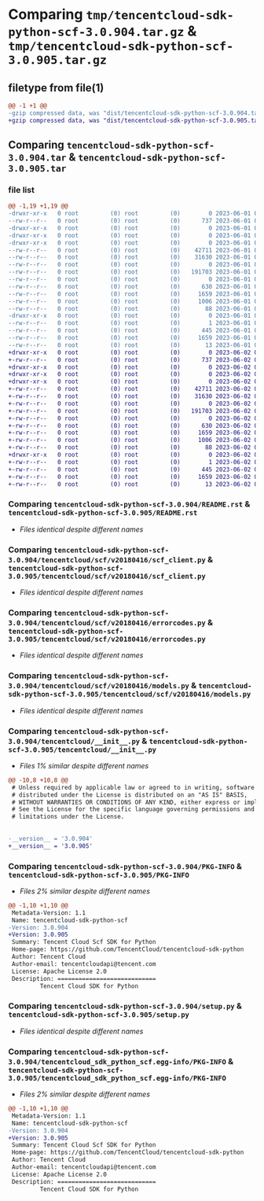 # Comparing `tmp/tencentcloud-sdk-python-scf-3.0.904.tar.gz` & `tmp/tencentcloud-sdk-python-scf-3.0.905.tar.gz`

## filetype from file(1)

```diff
@@ -1 +1 @@
-gzip compressed data, was "dist/tencentcloud-sdk-python-scf-3.0.904.tar", last modified: Thu Jun  1 02:44:17 2023, max compression
+gzip compressed data, was "dist/tencentcloud-sdk-python-scf-3.0.905.tar", last modified: Fri Jun  2 00:37:16 2023, max compression
```

## Comparing `tencentcloud-sdk-python-scf-3.0.904.tar` & `tencentcloud-sdk-python-scf-3.0.905.tar`

### file list

```diff
@@ -1,19 +1,19 @@
-drwxr-xr-x   0 root         (0) root         (0)        0 2023-06-01 02:44:17.000000 tencentcloud-sdk-python-scf-3.0.904/
--rw-r--r--   0 root         (0) root         (0)      737 2023-06-01 02:44:16.000000 tencentcloud-sdk-python-scf-3.0.904/README.rst
-drwxr-xr-x   0 root         (0) root         (0)        0 2023-06-01 02:44:17.000000 tencentcloud-sdk-python-scf-3.0.904/tencentcloud/
-drwxr-xr-x   0 root         (0) root         (0)        0 2023-06-01 02:44:17.000000 tencentcloud-sdk-python-scf-3.0.904/tencentcloud/scf/
-drwxr-xr-x   0 root         (0) root         (0)        0 2023-06-01 02:44:17.000000 tencentcloud-sdk-python-scf-3.0.904/tencentcloud/scf/v20180416/
--rw-r--r--   0 root         (0) root         (0)    42711 2023-06-01 02:44:16.000000 tencentcloud-sdk-python-scf-3.0.904/tencentcloud/scf/v20180416/scf_client.py
--rw-r--r--   0 root         (0) root         (0)    31630 2023-06-01 02:44:16.000000 tencentcloud-sdk-python-scf-3.0.904/tencentcloud/scf/v20180416/errorcodes.py
--rw-r--r--   0 root         (0) root         (0)        0 2023-06-01 02:44:16.000000 tencentcloud-sdk-python-scf-3.0.904/tencentcloud/scf/v20180416/__init__.py
--rw-r--r--   0 root         (0) root         (0)   191703 2023-06-01 02:44:16.000000 tencentcloud-sdk-python-scf-3.0.904/tencentcloud/scf/v20180416/models.py
--rw-r--r--   0 root         (0) root         (0)        0 2023-06-01 02:44:16.000000 tencentcloud-sdk-python-scf-3.0.904/tencentcloud/scf/__init__.py
--rw-r--r--   0 root         (0) root         (0)      630 2023-06-01 02:44:16.000000 tencentcloud-sdk-python-scf-3.0.904/tencentcloud/__init__.py
--rw-r--r--   0 root         (0) root         (0)     1659 2023-06-01 02:44:17.000000 tencentcloud-sdk-python-scf-3.0.904/PKG-INFO
--rw-r--r--   0 root         (0) root         (0)     1006 2023-06-01 02:44:16.000000 tencentcloud-sdk-python-scf-3.0.904/setup.py
--rw-r--r--   0 root         (0) root         (0)       88 2023-06-01 02:44:17.000000 tencentcloud-sdk-python-scf-3.0.904/setup.cfg
-drwxr-xr-x   0 root         (0) root         (0)        0 2023-06-01 02:44:17.000000 tencentcloud-sdk-python-scf-3.0.904/tencentcloud_sdk_python_scf.egg-info/
--rw-r--r--   0 root         (0) root         (0)        1 2023-06-01 02:44:17.000000 tencentcloud-sdk-python-scf-3.0.904/tencentcloud_sdk_python_scf.egg-info/dependency_links.txt
--rw-r--r--   0 root         (0) root         (0)      445 2023-06-01 02:44:17.000000 tencentcloud-sdk-python-scf-3.0.904/tencentcloud_sdk_python_scf.egg-info/SOURCES.txt
--rw-r--r--   0 root         (0) root         (0)     1659 2023-06-01 02:44:17.000000 tencentcloud-sdk-python-scf-3.0.904/tencentcloud_sdk_python_scf.egg-info/PKG-INFO
--rw-r--r--   0 root         (0) root         (0)       13 2023-06-01 02:44:17.000000 tencentcloud-sdk-python-scf-3.0.904/tencentcloud_sdk_python_scf.egg-info/top_level.txt
+drwxr-xr-x   0 root         (0) root         (0)        0 2023-06-02 00:37:16.000000 tencentcloud-sdk-python-scf-3.0.905/
+-rw-r--r--   0 root         (0) root         (0)      737 2023-06-02 00:37:16.000000 tencentcloud-sdk-python-scf-3.0.905/README.rst
+drwxr-xr-x   0 root         (0) root         (0)        0 2023-06-02 00:37:16.000000 tencentcloud-sdk-python-scf-3.0.905/tencentcloud/
+drwxr-xr-x   0 root         (0) root         (0)        0 2023-06-02 00:37:16.000000 tencentcloud-sdk-python-scf-3.0.905/tencentcloud/scf/
+drwxr-xr-x   0 root         (0) root         (0)        0 2023-06-02 00:37:16.000000 tencentcloud-sdk-python-scf-3.0.905/tencentcloud/scf/v20180416/
+-rw-r--r--   0 root         (0) root         (0)    42711 2023-06-02 00:37:16.000000 tencentcloud-sdk-python-scf-3.0.905/tencentcloud/scf/v20180416/scf_client.py
+-rw-r--r--   0 root         (0) root         (0)    31630 2023-06-02 00:37:16.000000 tencentcloud-sdk-python-scf-3.0.905/tencentcloud/scf/v20180416/errorcodes.py
+-rw-r--r--   0 root         (0) root         (0)        0 2023-06-02 00:37:16.000000 tencentcloud-sdk-python-scf-3.0.905/tencentcloud/scf/v20180416/__init__.py
+-rw-r--r--   0 root         (0) root         (0)   191703 2023-06-02 00:37:16.000000 tencentcloud-sdk-python-scf-3.0.905/tencentcloud/scf/v20180416/models.py
+-rw-r--r--   0 root         (0) root         (0)        0 2023-06-02 00:37:16.000000 tencentcloud-sdk-python-scf-3.0.905/tencentcloud/scf/__init__.py
+-rw-r--r--   0 root         (0) root         (0)      630 2023-06-02 00:37:16.000000 tencentcloud-sdk-python-scf-3.0.905/tencentcloud/__init__.py
+-rw-r--r--   0 root         (0) root         (0)     1659 2023-06-02 00:37:16.000000 tencentcloud-sdk-python-scf-3.0.905/PKG-INFO
+-rw-r--r--   0 root         (0) root         (0)     1006 2023-06-02 00:37:16.000000 tencentcloud-sdk-python-scf-3.0.905/setup.py
+-rw-r--r--   0 root         (0) root         (0)       88 2023-06-02 00:37:16.000000 tencentcloud-sdk-python-scf-3.0.905/setup.cfg
+drwxr-xr-x   0 root         (0) root         (0)        0 2023-06-02 00:37:16.000000 tencentcloud-sdk-python-scf-3.0.905/tencentcloud_sdk_python_scf.egg-info/
+-rw-r--r--   0 root         (0) root         (0)        1 2023-06-02 00:37:16.000000 tencentcloud-sdk-python-scf-3.0.905/tencentcloud_sdk_python_scf.egg-info/dependency_links.txt
+-rw-r--r--   0 root         (0) root         (0)      445 2023-06-02 00:37:16.000000 tencentcloud-sdk-python-scf-3.0.905/tencentcloud_sdk_python_scf.egg-info/SOURCES.txt
+-rw-r--r--   0 root         (0) root         (0)     1659 2023-06-02 00:37:16.000000 tencentcloud-sdk-python-scf-3.0.905/tencentcloud_sdk_python_scf.egg-info/PKG-INFO
+-rw-r--r--   0 root         (0) root         (0)       13 2023-06-02 00:37:16.000000 tencentcloud-sdk-python-scf-3.0.905/tencentcloud_sdk_python_scf.egg-info/top_level.txt
```

### Comparing `tencentcloud-sdk-python-scf-3.0.904/README.rst` & `tencentcloud-sdk-python-scf-3.0.905/README.rst`

 * *Files identical despite different names*

### Comparing `tencentcloud-sdk-python-scf-3.0.904/tencentcloud/scf/v20180416/scf_client.py` & `tencentcloud-sdk-python-scf-3.0.905/tencentcloud/scf/v20180416/scf_client.py`

 * *Files identical despite different names*

### Comparing `tencentcloud-sdk-python-scf-3.0.904/tencentcloud/scf/v20180416/errorcodes.py` & `tencentcloud-sdk-python-scf-3.0.905/tencentcloud/scf/v20180416/errorcodes.py`

 * *Files identical despite different names*

### Comparing `tencentcloud-sdk-python-scf-3.0.904/tencentcloud/scf/v20180416/models.py` & `tencentcloud-sdk-python-scf-3.0.905/tencentcloud/scf/v20180416/models.py`

 * *Files identical despite different names*

### Comparing `tencentcloud-sdk-python-scf-3.0.904/tencentcloud/__init__.py` & `tencentcloud-sdk-python-scf-3.0.905/tencentcloud/__init__.py`

 * *Files 1% similar despite different names*

```diff
@@ -10,8 +10,8 @@
 # Unless required by applicable law or agreed to in writing, software
 # distributed under the License is distributed on an "AS IS" BASIS,
 # WITHOUT WARRANTIES OR CONDITIONS OF ANY KIND, either express or implied.
 # See the License for the specific language governing permissions and
 # limitations under the License.
 
 
-__version__ = '3.0.904'
+__version__ = '3.0.905'
```

### Comparing `tencentcloud-sdk-python-scf-3.0.904/PKG-INFO` & `tencentcloud-sdk-python-scf-3.0.905/PKG-INFO`

 * *Files 2% similar despite different names*

```diff
@@ -1,10 +1,10 @@
 Metadata-Version: 1.1
 Name: tencentcloud-sdk-python-scf
-Version: 3.0.904
+Version: 3.0.905
 Summary: Tencent Cloud Scf SDK for Python
 Home-page: https://github.com/TencentCloud/tencentcloud-sdk-python
 Author: Tencent Cloud
 Author-email: tencentcloudapi@tencent.com
 License: Apache License 2.0
 Description: ============================
         Tencent Cloud SDK for Python
```

### Comparing `tencentcloud-sdk-python-scf-3.0.904/setup.py` & `tencentcloud-sdk-python-scf-3.0.905/setup.py`

 * *Files identical despite different names*

### Comparing `tencentcloud-sdk-python-scf-3.0.904/tencentcloud_sdk_python_scf.egg-info/PKG-INFO` & `tencentcloud-sdk-python-scf-3.0.905/tencentcloud_sdk_python_scf.egg-info/PKG-INFO`

 * *Files 2% similar despite different names*

```diff
@@ -1,10 +1,10 @@
 Metadata-Version: 1.1
 Name: tencentcloud-sdk-python-scf
-Version: 3.0.904
+Version: 3.0.905
 Summary: Tencent Cloud Scf SDK for Python
 Home-page: https://github.com/TencentCloud/tencentcloud-sdk-python
 Author: Tencent Cloud
 Author-email: tencentcloudapi@tencent.com
 License: Apache License 2.0
 Description: ============================
         Tencent Cloud SDK for Python
```


